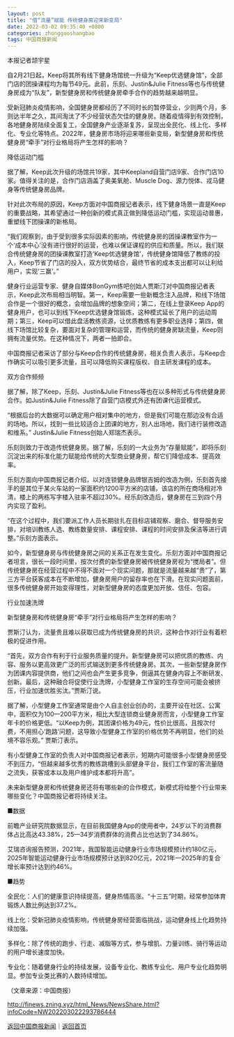 ```yaml
---
layout: post
title: "借“流量”赋能 传统健身房迎来新变局"
date: 2022-03-02 09:35:40 +0800
categories: zhongguoshangbao
tags: 中国商报新闻
---
```

<p>本报记者颉宇星</p>
 <p>自2月21日起，Keep将其所有线下健身场馆统一升级为“Keep优选健身馆”，全部门店的团操课程均为每节49元。此前，乐刻、Justin&Julie Fitness等也与传统健身房成为“队友”，新型健身房和传统健身房牵手合作的趋势越来越明显。</p>
 <p>受新冠肺炎疫情影响，全国健身房都经历了不同时长的暂停营业，少则两个月，多则达半年之久，其间淘汰了不少经营状态欠佳的健身房。随着疫情得到有效控制，各地健身房陆续全面复工，全国健身产业逐渐复苏，呈现出全民化、线上化、多样化、专业化等特点。2022年，健身房市场将迎来哪些新变局，新型健身房和传统健身房“牵手”对行业格局将产生怎样的影响？</p>
 <p>降低运动门槛</p>
 <p>据了解，Keep此次升级的场馆共19家，其中Keepland自营门店9家、合作门店10家。值得关注的是，合作门店涵盖了奥美氧舱、Muscle Dog、源力悦体、戎马健身等传统健身房品牌。</p>
 <p>针对此次布局的原因，Keep方面对中国商报记者表示，线下健身场景一直是Keep的重要战略，其希望通过一种创新的模式真正做到降低运动门槛，实现运动普惠，重塑线下团操课的新格局。</p>
 <p>“我们观察到，由于受到很多实际因素的影响，传统健身房的团操课教室作为一个‘成本中心’没有进行很好的运营，也难以保证课程的供应和质量。所以，我们联合传统健身房的团操课教室打造‘Keep优选健身馆’，传统健身馆降低了教练的投入，Keep节省了门店的投入，双方优势结合，最终节省的成本支出都可以让利给用户，实现‘三赢’。”</p>
 <p>健身行业运营专家、健身自媒体BonGym练吧创始人贾斯汀对中国商报记者表示，Keep此次布局相当明智。第一，Keep需要一些新概念注入品牌，和线下场馆合作是一个很好的概念，会增加品牌的想象空间；第二，在线上登录Keep App的健身用户，也可以到线下Keep优选健身馆锻炼，这种模式延长了用户的运动周期；第三，Keep可以借此盘活教练资源，让优质教练有更多职业选择；第四，做线下场馆比较复杂，要面对复杂的管理和运营，而传统的健身房缺流量，Keep则拥有流量优势。在这种情况下，两者一拍即合。</p>
 <p>中国商报记者采访了部分与Keep合作的传统健身房，相关负责人表示，与Keep合作确实可以吸引更多流量，且可以降低购买课程版权、自主研发课程的成本。</p>
 <p>双方合作频频</p>
 <p>据了解，除了Keep，乐刻、Justin&Julie Fitness等也在以多种形式与传统健身房合作。如Justin&Julie Fitness除了自营门店模式外还有团课代运营模式。</p>
 <p>“根据后台的大数据可以确定用户相对集中的地方，但是我们可能在那边没有合适的场地。所以，找到一些比较适合上团课的地方，别人出场地，我们进行装修改造和维系。” Justin&Julie Fitness创始人郑瑞杰表示。</p>
 <p>乐刻则致力于改造传统健身房。据了解，乐刻的一大业务为“存量赋能”，即将乐刻沉淀出来的标准化能力赋能给传统的大型商业健身房，帮它们降低成本、提高效率。</p>
 <p>乐刻方面向中国商报记者介绍，以对连锁健身品牌银吉姆的改造为例，乐刻首先接手的是其位于某火车站的一家面积约1200平方米的店铺，该店的所在商场相对冷清，楼上的两栋写字楼入驻率不超过30%。经乐刻改造后，健身房在三到四个月内实现了盈利。</p>
 <p>“在这个过程中，我们要派工作人员长期驻扎在目标店铺观察、磨合、督导服务安排，对培训教练人选、教练数量安排、课程安排、课程的时间安排及保洁等进行调整。”乐刻方面表示。</p>
 <p>如今，新型健身房与传统健身房之间的关系正在发生变化。乐刻方面对中国商报记者坦言，很长一段时间里，按次付费的新型健身房被传统健身房视为“搅局者”。但传统健身房在经营过程中不得不面对一个现实问题，那就是流量越来越“贵”了，第三方平台获客成本在不断增加，健身房用户的留存率也在下滑。在现实问题面前，很多传统健身房开始变得理性，对新型健身房的态度更加开放、信任、包容。</p>
 <p>行业加速洗牌</p>
 <p>新型健身房和传统健身房“牵手”对行业格局将产生怎样的影响？</p>
 <p>贾斯汀认为，流量贵且难以获取已成为传统健身房的共识，这种合作对行业有着积极的促进作用。</p>
 <p>“首先，双方合作有利于行业服务质量的提升。新型健身房可以把优质的教练、内容、服务以更高效更广泛的形式输送到更多传统健身房。其次，一些新型健身房作为团课内容提供商，他们之间也会产生更多竞争，倒逼其在健身内容上不断研发、创新。最后，这种融合将促使行业洗牌，小型健身工作室的生存空间可能会被挤压，行业加速优胜劣汰。”贾斯汀说。</p>
 <p>据了解，小型健身工作室通常是由个人自主创业创办的，主要开设在社区、公寓中，面积仅为100—200平方米，相比大型连锁商业健身房而言，小型健身工作室年卡的价格更低。“以Keep为例，其团课价格为49元，性价比很高，且按次付费，不用担心‘跑路’问题，这导致小型健身工作室的价格优势不再明显，他们的处境不容乐观。” 贾斯汀表示。</p>
 <p>有小型健身工作室的负责人对中国商报记者表示，短期内可能很多小型健身房感受不到压力，“但越来越多优秀的教练跳槽到头部健身平台，我们工作室的客流量随之流失，获客成本以及用户维护成本都将升高”。</p>
 <p>未来新型健身房和传统健身房还将有哪些新的合作模式，新模式将给整个行业带来哪些变化？中国商报记者将持续关注。</p>
 <p>■数据</p>
 <p>前瞻产业研究院数据显示，在目前我国健身App的使用者中，24岁以下的消费群体占比高达43.38%，25—34岁消费群体的消费占比也达到了34.86%。</p>
 <p>艾瑞咨询报告预测，2021年，我国智能运动健身行业市场规模预计约180亿元，2025年智能运动健身行业市场规模预计达到820亿元，2021年—2025年的复合增长率预计达到约46%。</p>
 <p>■趋势</p>
 <p>全民化：人们的健康意识持续提高，健身热情高涨。“十三五”时期，经常参加体育锻炼人数比例达到37.2%。</p>
 <p>线上化：受新冠肺炎疫情影响，传统健身房经营面临挑战，运动健身线上化趋势持续加强。</p>
 <p>多样化：除了传统的跑步、行走、减脂等方式，参与增肌、力量训练、骑行等运动的用户增长速度加快。</p>
 <p>专业化：随着健身行业的持续发展，设备专业化、教练专业化、用户专业化趋势明显。参加专业类比赛的人数持续增加。</p><p class="em_media">（文章来源：中国商报）</p>

<http://finews.zning.xyz/html_News/NewsShare.html?infoCode=NW202203022293786444>

[返回中国商报新闻](//finews.withounder.com/category/zhongguoshangbao.html)｜[返回首页](//finews.withounder.com/)